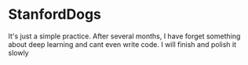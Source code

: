 # StanfordDogs
It's just a simple practice. After several months, I have forget something about deep learning and cant even write code. I will finish and polish it slowly
